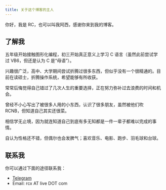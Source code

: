 ```yaml
---
title: 关于这个博客的主人
---
```


你好，我是 RC，也可以叫我阿西，感谢你来到我的博客。

## 了解我

五年级开始接触图形化编程，初三开始真正意义上学习 C 语言（虽然此前尝试学过 VB6，但还是认为 C 是“母语”）。

兴趣很广泛，高中、大学期间尝试折腾过很多东西，但似乎没有一个很精通的。目前在读硕士，折腾操作系统，希望能够有所收获。

常常后悔觉得自己错过了几次人生的重要选择，正在努力弥补过去浪费的时间和机会。

曾经不小心写出了被很多人用的小东西，认识了很多朋友，虽然被他们吹 RCNB，但知道自己其实还很菜。

相信学无止境，因为就连知道自己到底有多无知都是一件一辈子都难以完成的事情。

自认为性格还不错，但偶尔也会发脾气；喜欢音乐、电影、跑步、羽毛球和台球。

## 联系我

你可以通过下面的途径联系我：

- [Telegram](https://telegram.me/richardchien)
- Email: rcx AT live DOT com
